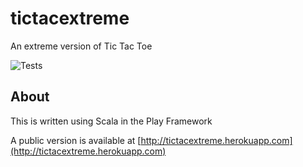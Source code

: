 # tictacextreme

An extreme version of Tic Tac Toe

![Tests](https://github.com/a-krawciw/tictacextreme/workflows/Tests/badge.svg)

## About
This is written using Scala in the Play Framework

A public version is available at [http://tictacextreme.herokuapp.com](http://tictacextreme.herokuapp.com)
